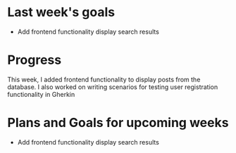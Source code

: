 # Last week's goals
- Add frontend functionality display search results

# Progress
This week, I added frontend functionality to display posts from the database.
I also worked on writing scenarios for testing user registration functionality
in Gherkin

# Plans and Goals for upcoming weeks
- Add frontend functionality display search results